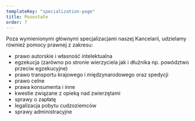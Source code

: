 ```yaml
---
templateKey: "specialization-page"
title: Pozostałe
order: 7
---
```


Poza wymienionymi głównymi specjalizacjami naszej Kancelarii, udzielamy również pomocy prawnej z zakresu:

- prawo autorskie i własność intelektualna
- egzekucja (zarówno po stronie wierzyciela jak i dłużnika np. powództwo przeciw egzekucyjne)
- prawo transportu krajowego i międzynarodowego oraz spedycji
- prawo celne
- prawa konsumenta i inne
- kwestie związane z opieką nad zwierzętami
- sprawy o zapłatę
- legalizacja pobytu cudzoziemców
- sprawy administracyjne
